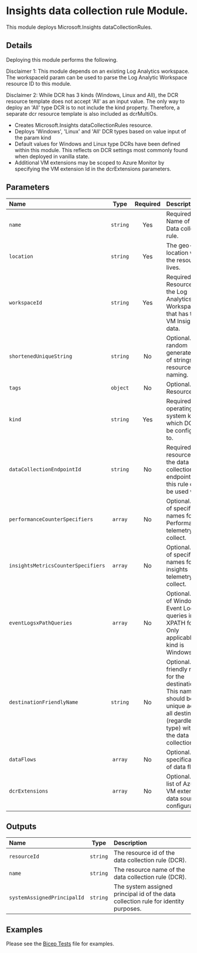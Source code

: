 # Insights data collection rule Module.

This module deploys Microsoft.Insights dataCollectionRules.

## Details

Deploying this module performs the following.

Disclaimer 1: This module depends on an existing Log Analytics workspace. The workspaceId param can be used to parse the Log Analytic Workspace resource ID to this module.

Disclaimer 2: While DCR has 3 kinds (Windows, Linux and All), the DCR resource template does not accept 'All' as an input value. The only way to deploy an 'All' type DCR is to not include the kind property. Therefore, a separate dcr resource template is also included as dcrMultiOs.

- Creates Microsoft.Insights dataCollectionRules resource.
- Deploys 'Windows', 'Linux' and 'All' DCR types based on value input of the param kind
- Default values for Windows and Linux type DCRs have been defined within this module. This reflects on DCR settings most commonly found when deployed in vanilla state.
- Additional VM extensions may be scoped to Azure Monitor by specifying the VM extension Id in the dcrExtensions parameters.

## Parameters

| Name                               | Type     | Required | Description                                                                                                                                             |
| :--------------------------------- | :------: | :------: | :------------------------------------------------------------------------------------------------------------------------------------------------------ |
| `name`                             | `string` | Yes      | Required. Name of the Data collection rule.                                                                                                             |
| `location`                         | `string` | Yes      | The geo-location where the resource lives.                                                                                                              |
| `workspaceId`                      | `string` | Yes      | Required. Resource ID of the Log Analytics Workspace that has the VM Insights data.                                                                     |
| `shortenedUniqueString`            | `string` | No       | Optional. A random generated set of strings for resource naming.                                                                                        |
| `tags`                             | `object` | No       | Optional. Resource tags.                                                                                                                                |
| `kind`                             | `string` | Yes      | Required. The operating system kind in which DCR will be configured to.                                                                                 |
| `dataCollectionEndpointId`         | `string` | No       | Required. The resource ID of the data collection endpoint that this rule can be used with.                                                              |
| `performanceCounterSpecifiers`     | `array`  | No       | Optional. A list of specifier names for VM Performance telemetry to collect.                                                                            |
| `insightsMetricsCounterSpecifiers` | `array`  | No       | Optional. A list of specifier names for VM insights telemetry to collect.                                                                               |
| `eventLogsxPathQueries`            | `array`  | No       | Optional. A list of Windows Event Log queries in XPATH format. Only applicable if kind is Windows.                                                      |
| `destinationFriendlyName`          | `string` | No       | Optional. A friendly name for the destination. This name should be unique across all destinations (regardless of type) within the data collection rule. |
| `dataFlows`                        | `array`  | No       | Optional. The specification of data flows.                                                                                                              |
| `dcrExtensions`                    | `array`  | No       | Optional. The list of Azure VM extension data source configurations.                                                                                    |

## Outputs

| Name                        | Type     | Description                                                                         |
| :-------------------------- | :------: | :---------------------------------------------------------------------------------- |
| `resourceId`                | `string` | The resource id of the data collection rule (DCR).                                  |
| `name`                      | `string` | The resource name of the data collection rule (DCR).                                |
| `systemAssignedPrincipalId` | `string` | The system assigned principal id of the data collection rule for identity purposes. |

## Examples

Please see the [Bicep Tests](test/main.test.bicep) file for examples.